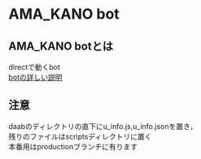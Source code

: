 # AMA_KANO bot

## AMA_KANO botとは
directで動くbot   
[botの詳しい説明](https://docs.google.com/presentation/d/1utoexAVC0aDXIo6qFQnFTXKdS1y8xfJOacONE2QYvfg/edit?usp=sharing)

## 注意
daabのディレクトリの直下にu_info.js,u_info.jsonを置き，  
残りのファイルはscriptsディレクトリに置く  
本番用はproductionブランチに有ります
